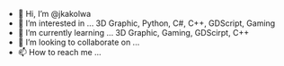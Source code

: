 - 👋 Hi, I’m @jkakolwa
- 👀 I’m interested in ... 3D Graphic, Python, C#, C++, GDScript, Gaming
- 🌱 I’m currently learning ... 3D Graphic, Gaming, GDScirpt, C++
- 💞️ I’m looking to collaborate on ...
- 📫 How to reach me ...

<!---
jkakolwa/jkakolwa is a ✨ special ✨ repository because its `README.md` (this file) appears on your GitHub profile.
You can click the Preview link to take a look at your changes.
--->
